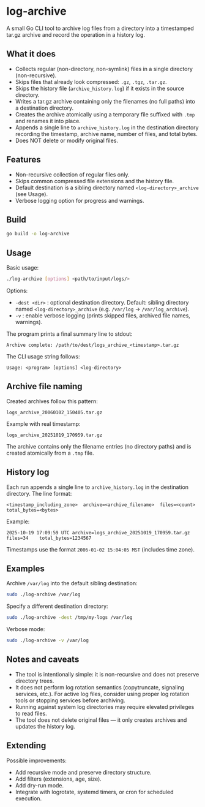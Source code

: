 # log-archive

A small Go CLI tool to archive log files from a directory into a timestamped tar.gz archive and record the operation in a history log.

## What it does
- Collects regular (non-directory, non-symlink) files in a single directory (non-recursive).
- Skips files that already look compressed: `.gz`, `.tgz`, `.tar.gz`.
- Skips the history file (`archive_history.log`) if it exists in the source directory.
- Writes a tar.gz archive containing only the filenames (no full paths) into a destination directory.
- Creates the archive atomically using a temporary file suffixed with `.tmp` and renames it into place.
- Appends a single line to `archive_history.log` in the destination directory recording the timestamp, archive name, number of files, and total bytes.
- Does NOT delete or modify original files.

## Features
- Non-recursive collection of regular files only.
- Skips common compressed file extensions and the history file.
- Default destination is a sibling directory named `<log-directory>_archive` (see Usage).
- Verbose logging option for progress and warnings.

## Build

```bash
go build -o log-archive
```

## Usage

Basic usage:

```bash
./log-archive [options] <path/to/input/logs/>
```

Options:
- `-dest <dir>` : optional destination directory. Default: sibling directory named `<log-directory>_archive` (e.g. `/var/log` -> `/var/log_archive`).
- `-v` : enable verbose logging (prints skipped files, archived file names, warnings).

The program prints a final summary line to stdout:

```
Archive complete: /path/to/dest/logs_archive_<timestamp>.tar.gz
```

The CLI usage string follows:
```
Usage: <program> [options] <log-directory>
```

## Archive file naming

Created archives follow this pattern:

```
logs_archive_20060102_150405.tar.gz
```

Example with real timestamp:

```
logs_archive_20251019_170959.tar.gz
```

The archive contains only the filename entries (no directory paths) and is created atomically from a `.tmp` file.

## History log

Each run appends a single line to `archive_history.log` in the destination directory. The line format:

```
<timestamp_including_zone>  archive=<archive_filename>  files=<count>  total_bytes=<bytes>
```

Example:

```
2025-10-19 17:09:59 UTC	archive=logs_archive_20251019_170959.tar.gz	files=34	total_bytes=1234567
```

Timestamps use the format `2006-01-02 15:04:05 MST` (includes time zone).

## Examples

Archive `/var/log` into the default sibling destination:

```bash
sudo ./log-archive /var/log
```

Specify a different destination directory:

```bash
sudo ./log-archive -dest /tmp/my-logs /var/log
```

Verbose mode:

```bash
sudo ./log-archive -v /var/log
```

## Notes and caveats
- The tool is intentionally simple: it is non-recursive and does not preserve directory trees.
- It does not perform log rotation semantics (copytruncate, signaling services, etc.). For active log files, consider using proper log rotation tools or stopping services before archiving.
- Running against system log directories may require elevated privileges to read files.
- The tool does not delete original files — it only creates archives and updates the history log.

## Extending
Possible improvements:
- Add recursive mode and preserve directory structure.
- Add filters (extensions, age, size).
- Add dry-run mode.
- Integrate with logrotate, systemd timers, or cron for scheduled execution.
